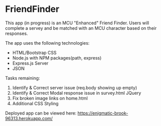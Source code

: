 # FriendFinder

This app (in progress) is an MCU "Enhanced" Friend Finder.  Users will complete a servey and be matched with an MCU character based on their responses.

The app uses the following technologies:
- HTML/Bootstrap CSS
- Node.js with NPM packages(path, express)
- Express.js Server
- JSON

Tasks remaining:
1. Identify & Correct server issue (req.body showing up empty)
2. Identify & Correct Modal response issue in survey.html JQuery
3. Fix broken image links on home.html
4. Additional CSS Styling

Deployed app can be viewed here: https://enigmatic-brook-96313.herokuapp.com/
